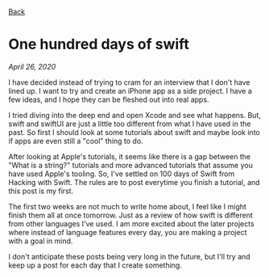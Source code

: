 [Back](../)
# One hundred days of swift

*April 26, 2020*

I have decided instead of trying to cram for an interview that I don't have lined up. I want to try and create an iPhone app as a side project. I have a few ideas, and I hope they can be fleshed out into real apps. 

I tried diving into the deep end and open Xcode and see what happens. But, swift and swiftUI are just a little too different from what I have used in the past. So first I should look at some tutorials about swift and maybe look into if apps are even still a "cool" thing to do. 

After looking at Apple's tutorials, it seems like there is a gap between the "What is a string?" tutorials and more advanced tutorials that assume you have used Apple's tooling. So, I've settled on 100 days of Swift from Hacking with Swift. The rules are to post everytime you finish a tutorial, and this post is my first. 

The first two weeks are not much to write home about, I feel like I might finish them all at once tomorrow. Just as a review of how swift is different from other languages I've used. I am more excited about the later projects where instead of language features every day, you are making a project with a goal in mind.

I don't anticipate these posts being very long in the future, but I'll try and keep up a post for each day that I create something.